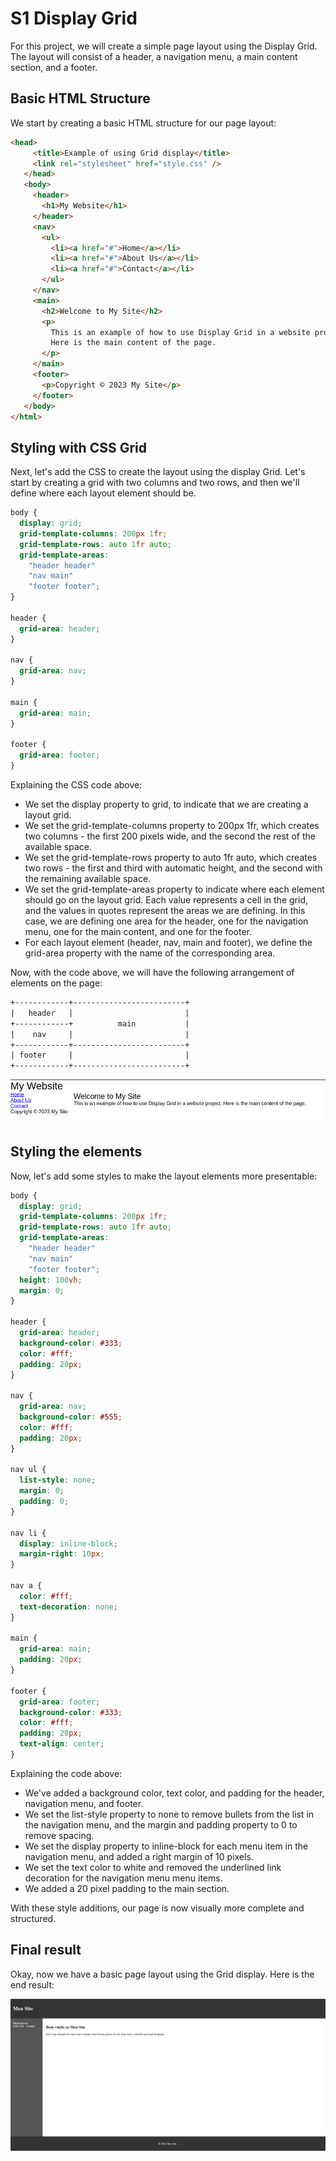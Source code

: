 # S1 Display Grid

For this project, we will create a simple page layout using the Display Grid. The layout will consist of a header, a navigation menu, a main content section, and a footer.

## Basic HTML Structure

We start by creating a basic HTML structure for our page layout:

```html
<head>
     <title>Example of using Grid display</title>
     <link rel="stylesheet" href="style.css" />
   </head>
   <body>
     <header>
       <h1>My Website</h1>
     </header>
     <nav>
       <ul>
         <li><a href="#">Home</a></li>
         <li><a href="#">About Us</a></li>
         <li><a href="#">Contact</a></li>
       </ul>
     </nav>
     <main>
       <h2>Welcome to My Site</h2>
       <p>
         This is an example of how to use Display Grid in a website project.
         Here is the main content of the page.
       </p>
     </main>
     <footer>
       <p>Copyright © 2023 My Site</p>
     </footer>
   </body>
</html>
```

## Styling with CSS Grid

Next, let's add the CSS to create the layout using the display Grid. Let's start by creating a grid with two columns and two rows, and then we'll define where each layout element should be.

```css
body {
  display: grid;
  grid-template-columns: 200px 1fr;
  grid-template-rows: auto 1fr auto;
  grid-template-areas: 
    "header header"
    "nav main"
    "footer footer";
}

header {
  grid-area: header;
}

nav {
  grid-area: nav;
}

main {
  grid-area: main;
}

footer {
  grid-area: footer;
}
```

Explaining the CSS code above:

- We set the display property to grid, to indicate that we are creating a layout grid.
- We set the grid-template-columns property to 200px 1fr, which creates two columns - the first 200 pixels wide, and the second the rest of the available space.
- We set the grid-template-rows property to auto 1fr auto, which creates two rows - the first and third with automatic height, and the second with the remaining available space.
- We set the grid-template-areas property to indicate where each element should go on the layout grid. Each value represents a cell in the grid, and the values in quotes represent the areas we are defining. In this case, we are defining one area for the header, one for the navigation menu, one for the main content, and one for the footer.
- For each layout element (header, nav, main and footer), we define the grid-area property with the name of the corresponding area.

Now, with the code above, we will have the following arrangement of elements on the page:
```txt
+------------+-------------------------+
|   header   |                         |
+------------+          main           |
|    nav     |                         |
+------------+-------------------------+
| footer     |                         |
+------------+-------------------------+
```

![result1](guide/result_1.png)

## Styling the elements

Now, let's add some styles to make the layout elements more presentable:
```css
body {
  display: grid;
  grid-template-columns: 200px 1fr;
  grid-template-rows: auto 1fr auto;
  grid-template-areas: 
    "header header"
    "nav main"
    "footer footer";
  height: 100vh;
  margin: 0;
}

header {
  grid-area: header;
  background-color: #333;
  color: #fff;
  padding: 20px;
}

nav {
  grid-area: nav;
  background-color: #555;
  color: #fff;
  padding: 20px;
}

nav ul {
  list-style: none;
  margin: 0;
  padding: 0;
}

nav li {
  display: inline-block;
  margin-right: 10px;
}

nav a {
  color: #fff;
  text-decoration: none;
}

main {
  grid-area: main;
  padding: 20px;
}

footer {
  grid-area: footer;
  background-color: #333;
  color: #fff;
  padding: 20px;
  text-align: center;
}
```
Explaining the code above:

- We've added a background color, text color, and padding for the header, navigation menu, and footer.
- We set the list-style property to none to remove bullets from the list in the navigation menu, and the margin and padding property to 0 to remove spacing.
- We set the display property to inline-block for each menu item in the navigation menu, and added a right margin of 10 pixels.
- We set the text color to white and removed the underlined link decoration for the navigation menu menu items.
- We added a 20 pixel padding to the main section.

With these style additions, our page is now visually more complete and structured.

## Final result

Okay, now we have a basic page layout using the Grid display. Here is the end result:

![img](guide/grid_layout.png)
